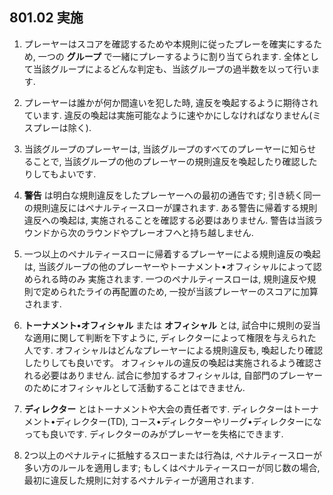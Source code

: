 ## 801.02 実施

1. プレーヤーはスコアを確認するためや本規則に従ったプレーを確実にするため,
一つの **グループ** で一緒にプレーするように割り当てられます.
全体として当該グループによるどんな判定も、当該グループの過半数を以って行います.

1. プレーヤーは誰かが何か間違いを犯した時, 違反を喚起するように期待されています.
違反の喚起は実施可能なように速やかにしなければなりません(ミスプレーは除く).

1. 当該グループのプレーヤーは,
当該グループのすべてのプレーヤーに知らせることで,
当該グループの他のプレーヤーの規則違反を喚起したり確認したりしてもよいです.

1. **警告** は明白な規則違反をしたプレーヤーへの最初の通告です;
引き続く同一の規則違反にはペナルティースローが課されます.
ある警告に帰着する規則違反への喚起は, 実施されることを確認する必要はありません.
警告は当該ラウンドから次のラウンドやプレーオフへと持ち越しません.

1. 一つ以上のペナルティースローに帰着するプレーヤーによる規則違反の喚起は,
当該グループの他のプレーヤーやトーナメント•オフィシャルによって認められる時のみ
実施されます.
一つのペナルティースローは, 規則違反や規則で定められたライの再配置のため, 一投が当該プレーヤーのスコアに加算されます.

1. **トーナメント•オフィシャル** または **オフィシャル** とは,
試合中に規則の妥当な適用に関して判断を下すように,
ディレクターによって権限を与えられた人です.
オフィシャルはどんなプレーヤーによる規則違反も,
喚起したり確認したりしても良いです。
オフィシャルの違反の喚起は実施されるよう確認される必要はありません.
試合に参加するオフィシャルは, 自部門のプレーヤーのためにオフィシャルとして活動することはできません.

1. **ディレクター** とはトーナメントや大会の責任者です.
ディレクターはトーナメント•ディレクター(TD), コース•ディレクターやリーグ•ディレクターになっても良いです.
ディレクターのみがプレーヤーを失格にできます.

1. 2つ以上のペナルティに抵触するスローまたは行為は, ペナルティースローが多い方のルールを適用します;
もしくはペナルティースローが同じ数の場合, 最初に違反した規則に対するペナルティーが適用されます.
